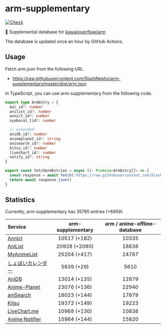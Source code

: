 # arm-supplementary

[![Check](https://github.com/SlashNephy/arm-supplementary/actions/workflows/check-node.yml/badge.svg)](https://github.com/SlashNephy/arm-supplementary/actions/workflows/check-node.yml)

💊 Supplemental database for [kawaiioverflow/arm](https://github.com/kawaiioverflow/arm)

The database is updated once an hour by GitHub Actions.

## Usage

Fetch arm.json from the following URL.

- https://raw.githubusercontent.com/SlashNephy/arm-supplementary/master/dist/arm.json

In TypeScript, you can use arm-supplementary from the following code.

```TypeScript
export type ArmEntry = {
  mal_id?: number
  anilist_id?: number
  annict_id?: number
  syobocal_tid?: number

  // extended
  anidb_id?: number
  animeplanet_id?: string
  anisearch_id?: number
  kitsu_id?: number
  livechart_id?: number
  notify_id?: string
}

export const fetchArmEntries = async (): Promise<ArmEntry[]> => {
  const response = await fetch('https://raw.githubusercontent.com/SlashNephy/arm-supplementary/master/dist/arm.json')
  return await response.json()
}
```

## Statistics

Currently, arm-supplementary has 35785 entries (+6959).

| Service                                     | arm-supplementary | arm / anime-offline-database |
| :------------------------------------------ | :---------------: | :--------------------------: |
| [Annict](https://annict.com)                |   10517 (+182)    |            10335             |
| [AniList](https://anilist.co)               |   20928 (+2090)   |            18838             |
| [MyAnimeList](https://myanimelist.net)      |   25204 (+417)    |            24787             |
| [しょぼいカレンダー](https://cal.syoboi.jp) |    5639 (+29)     |             5610             |
| [AniDB](https://anidb.net)                  |   13014 (+135)    |            12879             |
| [Anime-Planet](https://anime-planet.com)    |   23076 (+136)    |            22940             |
| [aniSearch](https://anisearch.com)          |   18023 (+144)    |            17879             |
| [Kitsu](https://kitsu.io)                   |   19372 (+149)    |            19223             |
| [LiveChart.me](https://livechart.me)        |   10968 (+130)    |            10838             |
| [Anime Notifier](https://notify.moe)        |   15964 (+144)    |            15820             |
